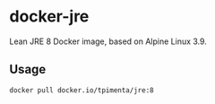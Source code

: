 # docker-jre
Lean JRE 8 Docker image, based on Alpine Linux 3.9.

## Usage

    docker pull docker.io/tpimenta/jre:8
